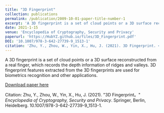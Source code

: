 ```yaml
---
title: "3D Fingerprint"
collection: publications
permalink: /publication/2009-10-01-paper-title-number-1
excerpt: 'A 3D fingerprint is a set of cloud points or a 3D surface reconstructed from a real finger, which records the depth information of ridges and valleys. 3D fingerprint features extracted from the 3D fingerprints are used for biometrics recognition and other applications.'
date: 2021-1-15
venue: 'Encyclopedia of Cryptography, Security and Privacy'
paperurl: 'https://HubYZ.github.io/files/3D_Fingerprint.pdf'
DOI: '10.1007/978-3-642-27739-9_1513-1'
citation: 'Zhu, Y., Zhou, W., Yin, X., Hu, J. (2021). 3D Fingerprint. <i>Encyclopedia of Cryptography, Security and Privacy</i>. Springer, Berlin, Heidelberg. 10.1007/978-3-642-27739-9_1513-1.'
---
```

A 3D fingerprint is a set of cloud points or a 3D surface reconstructed from a real finger, which records the depth information of ridges and valleys. 3D fingerprint features extracted from the 3D fingerprints are used for biometrics recognition and other applications.

[Download paper here](https://HubYZ.github.io/files/3D_Fingerprint.pdf)

Citation: Zhu, Y., Zhou, W., Yin, X., Hu, J. (2021). "3D Fingerprint。" <i>Encyclopedia of Cryptography, Security and Privacy</i>. Springer, Berlin, Heidelberg. 10.1007/978-3-642-27739-9_1513-1.
